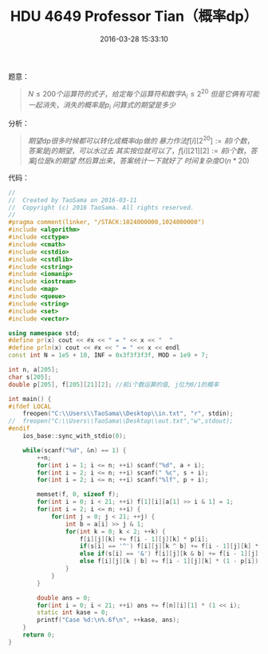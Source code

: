 ﻿---
title: HDU 4649 Professor Tian（概率dp）
categories:
  - 动态规划
  - 概率/期望dp
  - 
tags:
  - 概率dp
  - 
date: 2016-03-28 15:33:10
toc: 
---
题意：
>$N\le 200个运算符的式子，给定每个运算符和数字A_i\le 2^{20}$
$但是它俩有可能一起消失，消失的概率是p_i$
$问算式的期望是多少$

<!-- more -->

分析：
>$期望dp很多时候都可以转化成概率dp做的$
$暴力作法f[i][2^{20}]:=前i个数，答案是j的期望，可以水过去$
$其实按位就可以了，f[i][21][2]:=前i个数，答案j位是k的期望$
$然后算出来，答案统计一下就好了$
$时间复杂度O(n*20)$

代码：
```cpp
//
//  Created by TaoSama on 2016-03-11
//  Copyright (c) 2016 TaoSama. All rights reserved.
//
#pragma comment(linker, "/STACK:1024000000,1024000000")
#include <algorithm>
#include <cctype>
#include <cmath>
#include <cstdio>
#include <cstdlib>
#include <cstring>
#include <iomanip>
#include <iostream>
#include <map>
#include <queue>
#include <string>
#include <set>
#include <vector>

using namespace std;
#define pr(x) cout << #x << " = " << x << "  "
#define prln(x) cout << #x << " = " << x << endl
const int N = 1e5 + 10, INF = 0x3f3f3f3f, MOD = 1e9 + 7;

int n, a[205];
char s[205];
double p[205], f[205][21][2]; //前i个数运算的值, j位为0/1的概率

int main() {
#ifdef LOCAL
    freopen("C:\\Users\\TaoSama\\Desktop\\in.txt", "r", stdin);
//  freopen("C:\\Users\\TaoSama\\Desktop\\out.txt","w",stdout);
#endif
    ios_base::sync_with_stdio(0);

    while(scanf("%d", &n) == 1) {
        ++n;
        for(int i = 1; i <= n; ++i) scanf("%d", a + i);
        for(int i = 2; i <= n; ++i) scanf(" %c", s + i);
        for(int i = 2; i <= n; ++i) scanf("%lf", p + i);

        memset(f, 0, sizeof f);
        for(int i = 0; i < 21; ++i) f[1][i][a[1] >> i & 1] = 1;
        for(int i = 2; i <= n; ++i) {
            for(int j = 0; j < 21; ++j) {
                int b = a[i] >> j & 1;
                for(int k = 0; k < 2; ++k) {
                    f[i][j][k] += f[i - 1][j][k] * p[i];
                    if(s[i] == '^') f[i][j][k ^ b] += f[i - 1][j][k] * (1 - p[i]);
                    else if(s[i] == '&') f[i][j][k & b] += f[i - 1][j][k] * (1 - p[i]);
                    else f[i][j][k | b] += f[i - 1][j][k] * (1 - p[i]);
                }
            }
        }

        double ans = 0;
        for(int i = 0; i < 21; ++i) ans += f[n][i][1] * (1 << i);
        static int kase = 0;
        printf("Case %d:\n%.6f\n", ++kase, ans);
    }
    return 0;
}

```